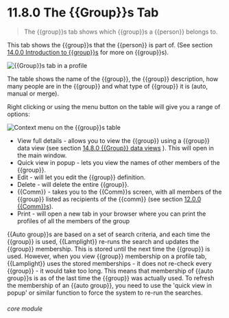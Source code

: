 # 11.8.0   The {{Group}}s Tab

> The {{group}}s tab shows which {{group}}s a {{person}} belongs to. 

This tab shows the {{group}}s that the {{person}} is part of. (See section [14.0.0  Introduction to {{group}}s](/help/index/p/14.0.0) for more on {{group}}s). 

![{{Group}}s tab in a profile](51a.png)

The table shows the name of the {{group}}, the {{group}} description, how many people are in the {{group}} and what type of {{group}} it is (auto, manual or merge).

Right clicking or using the menu button on the table will give you a range of options:

![Context menu on the {{group}}s table](51b.png)

  * View full details - allows you to view the {{group}} using a {{group}} data view (see section [14.8.0  {{Group}} data views](/help/index/p/14.8.0) ). This will open in the main window.
  * Quick view in popup - lets you view the names of other members of the {{group}}.
  * Edit - will let you edit the {{group}} definition.
  * Delete - will delete the entire {{group}}.
  * {{Comm}} - takes you to the {{Comm}}s screen, with all members of the {{group}} listed as recipients of the {{comm}} (see section [12.0.0  {{Comm}}s](/help/index/p/12.0.0)). 
  * Print - will open a new tab in your browser where you can print the profiles of all the members of the group

{{Auto group}}s are based on a set of search criteria, and each time the {{group}} is used, {{Lamplight}} re-runs the search and updates the {{group}} membership. This is stored until the next time the {{group}} is used. However, when you view {{group}} membership on a profile tab, {{Lamplight}} uses the stored memberships - it does not re-check every {{group}} - it would take too long. This means that membership of {{auto group}}s is as of the last time the {{group}} was actually used. To refresh the membership of an {{auto group}}, you need to use the 'quick view in popup' or similar function to force the system to re-run the searches. 

###### core module

